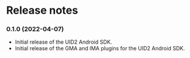 # Release notes

### 0.1.0 (2022-04-07)
* Initial release of the UID2 Android SDK.
* Initial release of the GMA and IMA plugins for the UID2 Android SDK.
